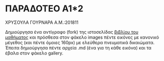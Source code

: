 # **ΠΑΡΑΔΟΤΕΟ Α1*2**

ΧΡΥΣΟΥΛΑ ΓΟΥΡΝΑΡΑ
Α.Μ.:201811

Δημιούργησα ένα αντίγραφο (fork) της ιστοσελίδας [βιβλίου του μαθήματος](https://github.com/mibook/gr) και πρόσθεσα στον φάκελο images πέντε εικόνες με κανονικό μέγεθος (και πέντε όμοιες 160px) με ελεύθερα πνευματικά δικαιώματα. Έπειτα δημιούργησα πέντε αρχεία .md (ένα για τη κάθε εικόνα) και τα έβαλα στον φάκελο gallery.
